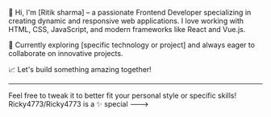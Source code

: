 👋 Hi, I'm [Ritik sharma] – a passionate Frontend Developer specializing in creating dynamic and responsive web applications. I love working with HTML, CSS, JavaScript, and modern frameworks like React and Vue.js. 

🚀 Currently exploring [specific technology or project] and always eager to collaborate on innovative projects. 

📈 Let's build something amazing together!

---

Feel free to tweak it to better fit your personal style or specific skills!
Ricky4773/Ricky4773 is a ✨ special
--->
